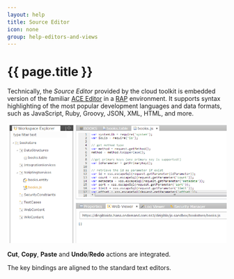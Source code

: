 ```yaml
---
layout: help
title: Source Editor
icon: none
group: help-editors-and-views
---
```


{{ page.title }}
===

Technically, the *Source Editor* provided by the cloud toolkit is embedded version of the familiar 
[ACE Editor](http://ace.c9.io/#nav=about) in a [RAP](https://eclipse.org/rap/) environment. It supports syntax highlighting of the most popular development languages and data formats, such as JavaScript, Ruby, Groovy, JSON, XML, HTML, and more.

![Entity Service Test](../samples/bookstore/22_books_entity_service_test.png)

**Cut**, **Copy**, **Paste** and **Undo**/**Redo** actions are integrated.

The key bindings are aligned to the standard text editors.


